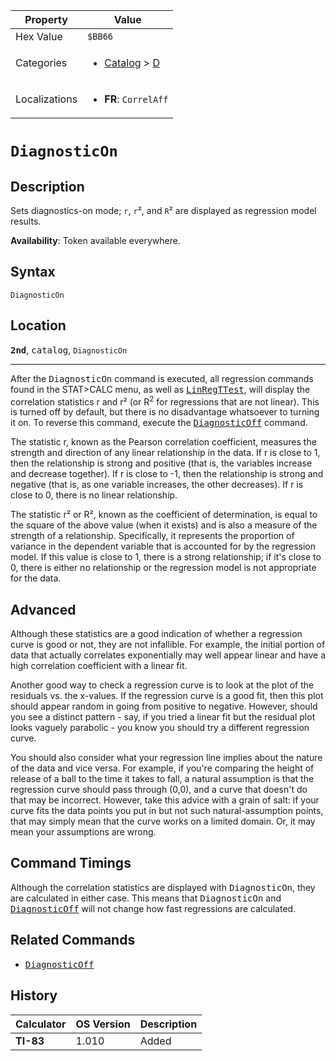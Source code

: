 | Property      | Value |
|---------------|-------|
| Hex Value     | `$BB66`|
| Categories    | <ul><li>[Catalog](<../categories/Catalog.md>) > [D](<../categories/Catalog.md#D>)</li></ul> |
| Localizations | <ul><li><b>FR</b>: `CorrelAff`</li></ul> |

# `DiagnosticOn`

## Description
Sets diagnostics-on mode; `r`, `r`², and `R`² are displayed as regression model results.


<b>Availability</b>: Token available everywhere.

## Syntax
`DiagnosticOn`

## Location
<tt><kbd><b>2nd</b></kbd></tt>, <kbd>catalog</kbd>, `DiagnosticOn`
<hr>

After the <tt>DiagnosticOn</tt> command is executed, all regression commands found in the STAT>CALC menu, as well as <tt><a href="LinRegTTest.md">LinRegTTest</a></tt>, will display the correlation statistics r and r² (or R<sup>2</sup> for regressions that are not linear). This is turned off by default, but there is no disadvantage whatsoever to turning it on. To reverse this command, execute the <tt><a href="DiagnosticOff.md">DiagnosticOff</a></tt> command.

The statistic r, known as the Pearson correlation coefficient, measures the strength and direction of any linear relationship in the data. If r is close to 1, then the relationship is strong and positive (that is, the variables increase and decrease together). If r is close to -1, then the relationship is strong and negative (that is, as one variable increases, the other decreases). If r is close to 0, there is no linear relationship.

The statistic r² or R², known as the coefficient of determination, is equal to the square of the above value (when it exists) and is also a measure of the strength of a relationship. Specifically, it represents the proportion of variance in the dependent variable that is accounted for by the regression model. If this value is close to 1, there is a strong relationship; if it's close to 0, there is either no relationship or the regression model is not appropriate for the data.

## Advanced

Although these statistics are a good indication of whether a regression curve is good or not, they are not infallible. For example, the initial portion of data that actually correlates exponentially may well appear linear and have a high correlation coefficient with a linear fit.

Another good way to check a regression curve is to look at the plot of the residuals vs. the x-values. If the regression curve is a good fit, then this plot should appear random in going from positive to negative. However, should you see a distinct pattern - say, if you tried a linear fit but the residual plot looks vaguely parabolic - you know you should try a different regression curve.

You should also consider what your regression line implies about the nature of the data and vice versa. For example, if you're comparing the height of release of a ball to the time it takes to fall, a natural assumption is that the regression curve should pass through (0,0), and a curve that doesn't do that may be incorrect. However, take this advice with a grain of salt: if your curve fits the data points you put in but not such natural-assumption points, that may simply mean that the curve works on a limited domain. Or, it may mean your assumptions are wrong.

## Command Timings

Although the correlation statistics are displayed with <tt>DiagnosticOn</tt>, they are calculated in either case. This means that <tt>DiagnosticOn</tt> and <tt><a href="DiagnosticOff.md">DiagnosticOff</a></tt> will not change how fast regressions are calculated.

## Related Commands

*   <tt><a href="DiagnosticOff.md">DiagnosticOff</a></tt>

## History
| Calculator | OS Version | Description |
|------------|------------|-------------|
| <b>TI-83</b> | 1.010 | Added |


